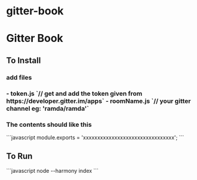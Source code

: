 # gitter-book
<h1>Gitter Book</h1>
<h2>To Install</h2>
<h3>add files<h3>
- token.js 		`// get and add the token given from https://developer.gitter.im/apps`
- roomName.js 	`// your gitter channel eg: 'ramda/ramda'`

<h3>The contents should like this</h3>
```javascript
module.exports = 'xxxxxxxxxxxxxxxxxxxxxxxxxxxxxxxx';
```

<h2>To Run</h2>
```javascript
node --harmony index
```